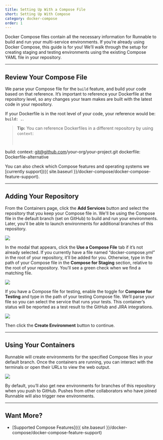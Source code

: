 ```yaml
---
title: Setting Up With a Compose File
short: Setting Up With Compose
category: docker-compose
order: 1
---
```


Docker Compose files contain all the necessary information for Runnable to build and run your multi-service environments. If you’re already using Docker Compose, this guide is for you! We’ll walk through the setup for creating staging and testing environments using the existing Compose YAML file in your repository.

---

## Review Your Compose File

We parse your Compose file for the `build` feature, and build your code based on that reference. It’s important to reference your Dockerfile at the repository level, so any changes your team makes are built with the latest code in your repository.

If your Dockerfile is in the root level of your code, your reference would be: `build: .`.

> **Tip:** You can reference Dockerfiles in a different repository by using `context`:
> <pre>
build:
  context: git@github.com/your-org/your-project.git
  dockerfile: Dockerfile-alternative</pre>

You can also check which Compose features and operating systems we [currently support]({{ site.baseurl }}/docker-compose/docker-compose-feature-support).

---

## Adding Your Repository

From the Containers page, click the **Add Services** button and select the repository that you keep your Compose file in. We'll be using the Compose file in the default branch (set on GitHub) to build and run your environments. Later, you'll be able to launch environments for additional branches of this repository.

![](images/ss-compose-add.png)

In the modal that appears, click the **Use a Compose File** tab if it’s not already selected. If you currently have a file named “docker-compose.yml” in the root of your repository, it’ll be added for you. Otherwise, type in the path of your Compose file in the **Compose for Staging** section, relative to the root of your repository. You’ll see a green check when we find a matching file.

![](images/ss-compose-staging.png)

If you have a Compose file for testing, enable the toggle for **Compose for Testing** and type in the path of your testing Compose file. We’ll parse your file so you can select the service that runs your tests. This container’s status will be reported as a test result to the GitHub and JIRA integrations.

![](images/ss-compose-testing.png)

Then click the **Create Environment** button to continue.

---

## Using Your Containers

Runnable will create environments for the specified Compose files in your default branch. Once the containers are running, you can interact with the terminals or open their URLs to view the web output.

![](images/ss-compose-instance.png)

By default, you’ll also get new environments for branches of this repository when you push to GitHub. Pushes from other collaborators who have joined Runnable will also trigger new environments.

---

## Want More?

- [Supported Compose Features]({{ site.baseurl }}/docker-compose/docker-compose-feature-support)
